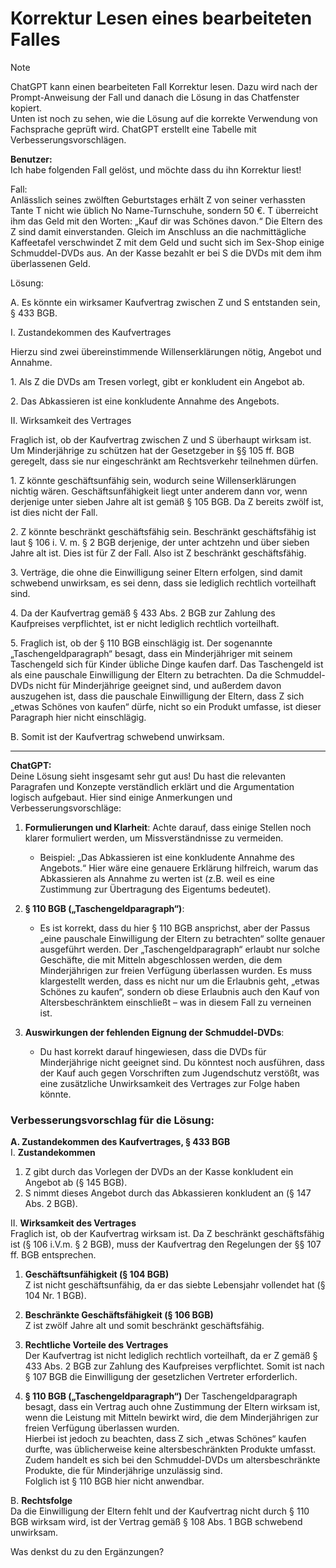 # Korrektur Lesen eines bearbeiteten Falles
> [!Note]
> ChatGPT kann einen bearbeiteten Fall Korrektur lesen. Dazu wird nach der Prompt-Anweisung der Fall und danach die Lösung in das Chatfenster kopiert.\
> Unten ist noch zu sehen, wie die Lösung auf die korrekte Verwendung von Fachsprache geprüft wird. ChatGPT erstellt eine Tabelle mit Verbesserungsvorschlägen.


**Benutzer:**<br>
Ich habe folgenden Fall gelöst, und möchte dass du ihn Korrektur liest!

Fall:<br>
Anlässlich seines zwölften Geburtstages erhält Z von seiner verhassten Tante T nicht wie üblich No Name-Turnschuhe, sondern 50 €. T überreicht ihm das Geld mit den Worten: „Kauf dir was Schönes davon.“ Die Eltern des Z sind damit einverstanden. Gleich im Anschluss an die nachmittägliche Kaffeetafel verschwindet Z mit dem Geld und sucht sich im Sex-Shop einige Schmuddel-DVDs aus. An der Kasse bezahlt er bei S die DVDs mit dem ihm überlassenen Geld.

Lösung:<br>

A. Es könnte ein wirksamer Kaufvertrag zwischen Z und S entstanden sein, § 433 BGB.

I. Zustandekommen des Kaufvertrages

Hierzu sind zwei übereinstimmende Willenserklärungen nötig, Angebot und Annahme.

1\. Als Z die DVDs am Tresen vorlegt, gibt er konkludent ein Angebot ab.

2\. Das Abkassieren ist eine konkludente Annahme des Angebots.

II. Wirksamkeit des Vertrages

Fraglich ist, ob der Kaufvertrag zwischen Z und S überhaupt wirksam ist. Um Minderjährige zu schützen hat der Gesetzgeber in §§ 105 ff. BGB geregelt, dass sie nur eingeschränkt am Rechtsverkehr teilnehmen dürfen.

1\. Z könnte geschäftsunfähig sein, wodurch seine Willenserklärungen nichtig wären. Geschäftsunfähigkeit liegt unter anderem dann vor, wenn derjenige unter sieben Jahre alt ist gemäß § 105 BGB. Da Z bereits zwölf ist, ist dies nicht der Fall.

2\. Z könnte beschränkt geschäftsfähig sein. Beschränkt geschäftsfähig ist laut § 106 i. V. m. § 2 BGB derjenige, der unter achtzehn und über sieben Jahre alt ist. Dies ist für Z der Fall. Also ist Z beschränkt geschäftsfähig.

3\. Verträge, die ohne die Einwilligung seiner Eltern erfolgen, sind damit schwebend unwirksam, es sei denn, dass sie lediglich rechtlich vorteilhaft sind.

4\. Da der Kaufvertrag gemäß § 433 Abs. 2 BGB zur Zahlung des Kaufpreises verpflichtet, ist er nicht lediglich rechtlich vorteilhaft.

5\. Fraglich ist, ob der § 110 BGB einschlägig ist. Der sogenannte „Taschengeldparagraph“ besagt, dass ein Minderjähriger mit seinem Taschengeld sich für Kinder übliche Dinge kaufen darf. Das Taschengeld ist als eine pauschale Einwilligung der Eltern zu betrachten. Da die Schmuddel-DVDs nicht für Minderjährige geeignet sind, und außerdem davon auszugehen ist, dass die pauschale Einwilligung der Eltern, dass Z sich „etwas Schönes von kaufen“ dürfe, nicht so ein Produkt umfasse, ist dieser Paragraph hier nicht einschlägig.

B. Somit ist der Kaufvertrag schwebend unwirksam.


---

**ChatGPT:**<br>
Deine Lösung sieht insgesamt sehr gut aus! Du hast die relevanten Paragrafen und Konzepte verständlich erklärt und die Argumentation logisch aufgebaut. Hier sind einige Anmerkungen und Verbesserungsvorschläge:

1. **Formulierungen und Klarheit**: Achte darauf, dass einige Stellen noch klarer formuliert werden, um Missverständnisse zu vermeiden.
   - Beispiel: „Das Abkassieren ist eine konkludente Annahme des Angebots.“ Hier wäre eine genauere Erklärung hilfreich, warum das Abkassieren als Annahme zu werten ist (z.B. weil es eine Zustimmung zur Übertragung des Eigentums bedeutet).

2. **§ 110 BGB („Taschengeldparagraph“)**: 
   - Es ist korrekt, dass du hier § 110 BGB ansprichst, aber der Passus „eine pauschale Einwilligung der Eltern zu betrachten“ sollte genauer ausgeführt werden. Der „Taschengeldparagraph“ erlaubt nur solche Geschäfte, die mit Mitteln abgeschlossen werden, die dem Minderjährigen zur freien Verfügung überlassen wurden. Es muss klargestellt werden, dass es nicht nur um die Erlaubnis geht, „etwas Schönes zu kaufen“, sondern ob diese Erlaubnis auch den Kauf von Altersbeschränktem einschließt – was in diesem Fall zu verneinen ist.

3. **Auswirkungen der fehlenden Eignung der Schmuddel-DVDs**: 
   - Du hast korrekt darauf hingewiesen, dass die DVDs für Minderjährige nicht geeignet sind. Du könntest noch ausführen, dass der Kauf auch gegen Vorschriften zum Jugendschutz verstößt, was eine zusätzliche Unwirksamkeit des Vertrages zur Folge haben könnte.

### Verbesserungsvorschlag für die Lösung:


**A. Zustandekommen des Kaufvertrages, § 433 BGB**  
I. **Zustandekommen**  
1. Z gibt durch das Vorlegen der DVDs an der Kasse konkludent ein Angebot ab (§ 145 BGB).  
2. S nimmt dieses Angebot durch das Abkassieren konkludent an (§ 147 Abs. 2 BGB).

II. **Wirksamkeit des Vertrages**  
Fraglich ist, ob der Kaufvertrag wirksam ist. Da Z beschränkt geschäftsfähig ist (§ 106 i.V.m. § 2 BGB), muss der Kaufvertrag den Regelungen der §§ 107 ff. BGB entsprechen.

1. **Geschäftsunfähigkeit (§ 104 BGB)**  
Z ist nicht geschäftsunfähig, da er das siebte Lebensjahr vollendet hat (§ 104 Nr. 1 BGB).

2. **Beschränkte Geschäftsfähigkeit (§ 106 BGB)**  
Z ist zwölf Jahre alt und somit beschränkt geschäftsfähig.

3. **Rechtliche Vorteile des Vertrages**  
Der Kaufvertrag ist nicht lediglich rechtlich vorteilhaft, da er Z gemäß § 433 Abs. 2 BGB zur Zahlung des Kaufpreises verpflichtet. Somit ist nach § 107 BGB die Einwilligung der gesetzlichen Vertreter erforderlich.

4. **§ 110 BGB („Taschengeldparagraph“)**
Der Taschengeldparagraph besagt, dass ein Vertrag auch ohne Zustimmung der Eltern wirksam ist, wenn die Leistung mit Mitteln bewirkt wird, die dem Minderjährigen zur freien Verfügung überlassen wurden.  
Hierbei ist jedoch zu beachten, dass Z sich „etwas Schönes“ kaufen durfte, was üblicherweise keine altersbeschränkten Produkte umfasst. Zudem handelt es sich bei den Schmuddel-DVDs um altersbeschränkte Produkte, die für Minderjährige unzulässig sind.  
Folglich ist § 110 BGB hier nicht anwendbar.

B. **Rechtsfolge**  
Da die Einwilligung der Eltern fehlt und der Kaufvertrag nicht durch § 110 BGB wirksam wird, ist der Vertrag gemäß § 108 Abs. 1 BGB schwebend unwirksam. 


Was denkst du zu den Ergänzungen?

<!---
---

**Benutzer:**<br>
um meine juristische sprache zu korrigieren, erstelle eine tabelle mit verbesserungen

---

**ChatGPT:**<br>
Hier ist eine Tabelle, die deine juristische Sprache mit Verbesserungsvorschlägen vergleicht:

| **Deine Formulierung**                                     | **Verbesserungsvorschlag**                                                                 |
|------------------------------------------------------------|---------------------------------------------------------------------------------------------|
| „Das Abkassieren ist eine konkludente Annahme des Angebots.“| „Das Abkassieren stellt eine konkludente Annahme des Angebots dar, da S die Leistung annimmt.“|
| „Z gibt konkludent ein Angebot ab.“                         | „Z gibt durch schlüssiges Verhalten ein Angebot ab (§ 145 BGB).“                             |
| „Die Schmuddel-DVDs sind nicht für Minderjährige geeignet.“ | „Die Schmuddel-DVDs unterliegen altersbeschränkenden Vorschriften und sind für Minderjährige unzulässig.“ |
| „Da der Kaufvertrag zur Zahlung verpflichtet, ist er nicht rechtlich vorteilhaft.“ | „Da der Kaufvertrag Z gemäß § 433 Abs. 2 BGB zur Zahlung des Kaufpreises verpflichtet, ist er für Z nicht lediglich rechtlich vorteilhaft.“ |
| „Das Taschengeld ist als pauschale Einwilligung zu betrachten.“ | „Die Übergabe des Geldes könnte als pauschale Einwilligung der Eltern im Sinne des § 110 BGB gewertet werden.“ |
| „Da Z beschränkt geschäftsfähig ist…“                      | „Da Z gemäß § 106 BGB beschränkt geschäftsfähig ist…“                                       |
| „§ 110 BGB ist hier nicht einschlägig.“                    | „Die Voraussetzungen des § 110 BGB sind hier nicht erfüllt.“                                 |
| „Ein Vertrag ohne Einwilligung der Eltern ist schwebend unwirksam.“ | „Ein ohne Einwilligung der Eltern geschlossener Vertrag ist nach § 108 Abs. 1 BGB schwebend unwirksam.“ |

Durch diese Anpassungen wird deine juristische Sprache präziser und stärker an die formale juristische Ausdrucksweise angepasst.

-->
